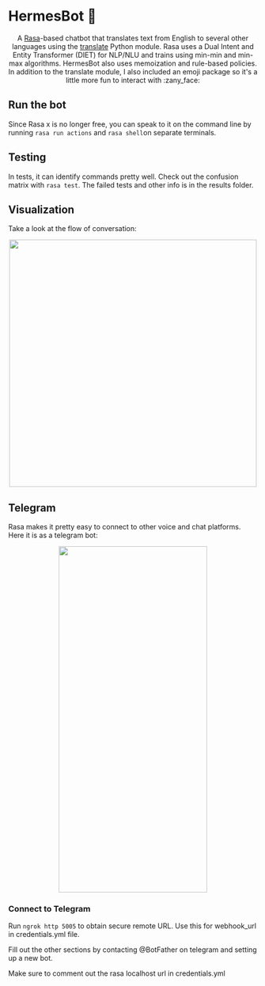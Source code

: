 # HermesBot :cowboy_hat_face:

<p align="center"> 
A <a href="https://rasa.com/">Rasa</a>-based chatbot that translates text from English to several other languages using the 
  <a href="https://pypi.org/project/translate/">translate</a> Python module. 
  Rasa uses a Dual Intent and Entity Transformer (DIET) for NLP/NLU and trains using min-min and min-max algorithms. HermesBot also uses memoization and rule-based policies. In addition to the translate module, I also included an emoji package so it's a little more fun to interact with :zany_face:
</p>

## Run the bot  
Since Rasa x is no longer free, you can speak to it on the command line by running 
`rasa run actions` and `rasa shell`on separate terminals. 

## Testing 
In tests, it can identify commands pretty well. Check out the confusion matrix with `rasa test`. The failed tests and other info is in the results folder.

## Visualization 
Take a look at the flow of conversation: 
 <p align="center">
<img src="https://user-images.githubusercontent.com/84393679/218781894-d4dcb9f8-a9f1-4cf1-a449-4d4141aaea3e.png" width=500 height=500>
</p>


## Telegram
 Rasa makes it pretty easy to connect to other voice and chat platforms. Here it is as a telegram bot: 
<p align="center">
<img src="https://user-images.githubusercontent.com/84393679/218571208-0d7a5cfe-2909-40a2-9092-e6ccb3877917.png" width=300 height=700>
</p>

### Connect to Telegram
Run `ngrok http 5005` to obtain secure remote URL. Use this for webhook_url in credentials.yml file. 

Fill out the other sections by contacting @BotFather on telegram and setting up a new bot. 

Make sure to comment out the rasa localhost url in credentials.yml 

